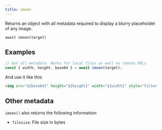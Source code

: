 ```yaml
---
title: imoen
---
```


<div class="lead">
  Returns an object with all metadata required to display a blurry placeholder of
  any image.
</div>

`await imoen(target)`

## Examples

```js
// Get all metadata. Works for local files as well as remote URLs
const { width, height, base64 } = await imoen(target);
```

And use it like this:

```html
<img src="${base64}" height="${height}" width="${width}" style="filter:blur(5px)" />
```

## Other metadata

`imoen()` also returns the following information:

- `filesize`: File size in bytes
